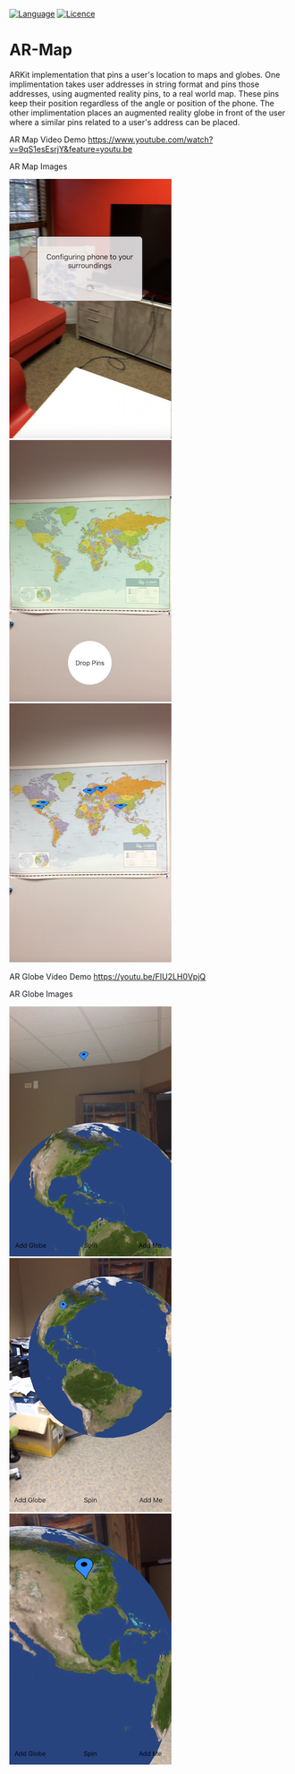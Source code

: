 [![Language](https://img.shields.io/badge/Swift-4.0-orange.svg?style=flat)](https://swift.org)
[![Licence](https://img.shields.io/dub/l/vibe-d.svg?maxAge=2592000)](https://opensource.org/licenses/MIT)


# AR-Map
ARKit implementation that pins a user's location to maps and globes. One implimentation takes user addresses in string format and pins those addresses, using augmented reality pins, to a real world map. These pins keep their position regardless of the angle or position of the phone. The other implimentation places an augmented reality globe in front of the user where a similar pins related to a user's address can be placed. 


AR Map Video Demo
https://www.youtube.com/watch?v=9qS1esEsrjY&feature=youtu.be

AR Map Images 

![PinController. Location](https://github.com/crweaver225/AR-Map/blob/master/screenshots/p1.png)
![PinController. Location](https://github.com/crweaver225/AR-Map/blob/master/screenshots/p2.png)
![PinController. Location](https://github.com/crweaver225/AR-Map/blob/master/screenshots/p3.png)

AR Globe Video Demo
https://youtu.be/FIU2LH0VpjQ

AR Globe Images

![PinController. Location](https://github.com/crweaver225/AR-Map/blob/master/screenshots/p4.png)
![PinController. Location](https://github.com/crweaver225/AR-Map/blob/master/screenshots/p5.png)
![PinController. Location](https://github.com/crweaver225/AR-Map/blob/master/screenshots/p6.png)
